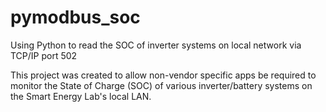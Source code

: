 # pymodbus_soc
Using Python to read the SOC of inverter systems on local network via TCP/IP port 502

This project was created to allow non-vendor specific apps be required to monitor the State of Charge (SOC) of various inverter/battery systems on the Smart Energy Lab's local LAN.
